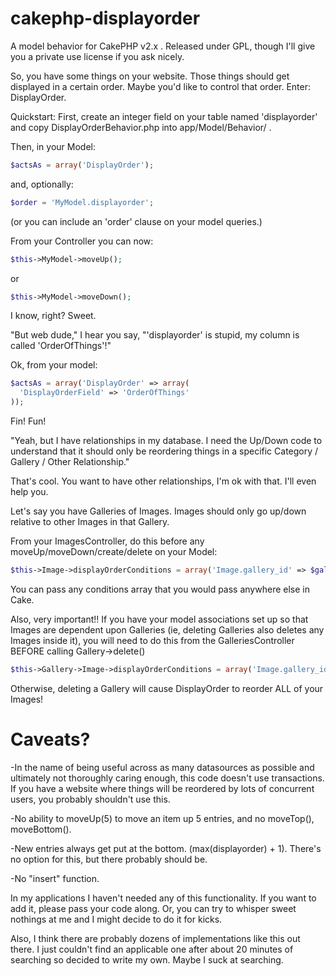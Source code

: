 cakephp-displayorder
====================

A model behavior for CakePHP v2.x .  Released under GPL, though I'll give you a private use license if you ask nicely.

So, you have some things on your website.  Those things should get displayed in a certain order.  Maybe you'd like to control that order.  Enter: DisplayOrder.


Quickstart:
First, create an integer field on your table named 'displayorder' and copy DisplayOrderBehavior.php into app/Model/Behavior/ .

Then, in your Model:

```php
$actsAs = array('DisplayOrder');
```

and, optionally:
```php
$order = 'MyModel.displayorder';
```

(or you can include an 'order' clause on your model queries.)



From your Controller you can now:

```php
$this->MyModel->moveUp();
```

or

```php
$this->MyModel->moveDown();
```

I know, right?  Sweet.

"But web dude," I hear you say, "'displayorder' is stupid, my column is called 'OrderOfThings'!"

Ok, from your model:

```php
$actsAs = array('DisplayOrder' => array(
  'DisplayOrderField' => 'OrderOfThings'
));
```

Fin!  Fun!

"Yeah, but I have relationships in my database.  I need the Up/Down code to understand that it should only be reordering things in a specific Category / Gallery / Other Relationship."

That's cool.  You want to have other relationships, I'm ok with that.  I'll even help you.

Let's say you have Galleries of Images.  Images should only go up/down relative to other Images in that Gallery.

From your ImagesController, do this before any moveUp/moveDown/create/delete on your Model:
```php
$this->Image->displayOrderConditions = array('Image.gallery_id' => $galleryId);
```

You can pass any conditions array that you would pass anywhere else in Cake.

Also, very important!!  If you have your model associations set up so that Images are dependent upon Galleries (ie, deleting Galleries also deletes any Images inside it), you will need to do this from the GalleriesController BEFORE calling Gallery->delete()

```php
$this->Gallery->Image->displayOrderConditions = array('Image.gallery_id' => $galleryId);
```

Otherwise, deleting a Gallery will cause DisplayOrder to reorder ALL of your Images!



Caveats?
====================

-In the name of being useful across as many datasources as possible and ultimately not thoroughly caring enough, this code doesn't use transactions.  If you have a website where things will be reordered by lots of concurrent users, you probably shouldn't use this.

-No ability to moveUp(5) to move an item up 5 entries, and no moveTop(), moveBottom().

-New entries always get put at the bottom.  (max(displayorder) + 1).  There's no option for this, but there probably should be.

-No "insert" function.

In my applications I haven't needed any of this functionality.  If you want to add it, please pass your code along.  Or, you can try to whisper sweet nothings at me and I might decide to do it for kicks.

Also, I think there are probably dozens of implementations like this out there.  I just couldn't find an applicable one after about 20 minutes of searching so decided to write my own.  Maybe I suck at searching.